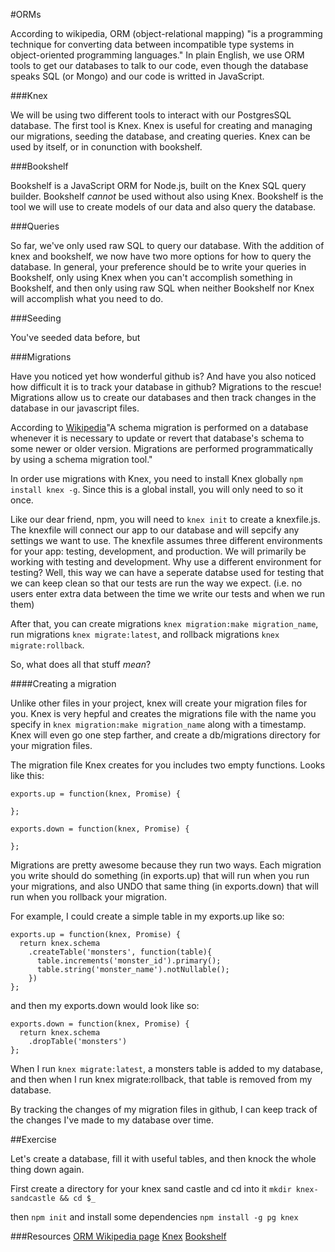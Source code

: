 <!-- Knex/bookshelf stuff -->
#ORMs

According to wikipedia, ORM (object-relational mapping) "is a programming technique for converting data between incompatible type systems in object-oriented programming languages." In plain English, we use ORM tools to get our databases to talk to our code, even though the database speaks SQL (or Mongo) and our code is writted in JavaScript.

###Knex

We will be using two different tools to interact with our PostgresSQL database. The first tool is Knex. Knex is useful for creating and managing our migrations, seeding the database, and creating queries. Knex can be used by itself, or in conunction with bookshelf.

###Bookshelf

Bookshelf is a JavaScript ORM for Node.js, built on the Knex SQL query builder. Bookshelf *cannot* be used without also using Knex. Bookshelf is the tool we will use to create models of our data and also query the database.

###Queries

So far, we've only used raw SQL to query our database. With the addition of knex and bookshelf, we now have two more options for how to query the database.  In general, your preference should be to write your queries in Bookshelf, only using Knex when you can't accomplish something in Bookshelf, and then only using raw SQL when neither Bookshelf nor Knex will accomplish what you need to do.

###Seeding

You've seeded data before, but

###Migrations

Have you noticed yet how wonderful github is? And have you also noticed how difficult it is to track  your database in github? Migrations to the rescue! Migrations allow us to create our databases and then track changes in the database in our javascript files.

According to [Wikipedia](https://en.wikipedia.org/wiki/Schema_migration)"A schema migration is performed on a database whenever it is necessary to update or revert that database's schema to some newer or older version. Migrations are performed programmatically by using a schema migration tool."

In order use migrations with Knex, you need to install Knex globally `npm install knex -g`. Since this is a global install, you will only need to so it once.

Like our dear friend, npm, you will need to `knex init` to create a knexfile.js. The knexfile will connect our app to our database and will sepcify any settings we want to use. The knexfile assumes three different environments for your app: testing, development, and production. We will primarily be working with testing and development. Why use a different environment for testing? Well, this way we can have a seperate databse used for testing that we can keep clean so that our tests are run the way we expect. (i.e. no users enter extra data between the time we write our tests and when we run them)

After that, you can create migrations `knex migration:make migration_name`, run migrations `knex migrate:latest`, and rollback migrations `knex migrate:rollback`.

So, what does all that stuff *mean*? 

####Creating a migration

Unlike other files in your project, knex will create your migration files for  you. Knex is very hepful and creates the migrations file with the name you specify in `knex migration:make migration_name` along with a timestamp. Knex will even go one step farther, and create a db/migrations directory for your migration files.

The migration file Knex creates for you includes two empty functions.
Looks like this:

```
exports.up = function(knex, Promise) {
  
};

exports.down = function(knex, Promise) {
  
};
```
Migrations are pretty awesome because they run two ways. Each migration you write should do something (in exports.up) that will run when you run your migrations, and also UNDO that same thing (in exports.down) that will run when you rollback your migration.

For example, I could create  a simple table in my exports.up  like so:
```
exports.up = function(knex, Promise) {
  return knex.schema
    .createTable('monsters', function(table){
      table.increments('monster_id').primary();
      table.string('monster_name').notNullable();
    })
};
```

and then my exports.down would look like so:
```
exports.down = function(knex, Promise) {
  return knex.schema
    .dropTable('monsters')
};
```

When I run `knex migrate:latest`, a monsters table is added to my database, and then when I run knex migrate:rollback, that table is removed from my database.

By tracking the changes of my migration files in github, I can keep track of the changes I've made to my database over time.

##Exercise

Let's create a database, fill it with useful tables, and then knock the whole thing down again.

First create a directory for your knex sand castle and cd into it
```mkdir knex-sandcastle && cd $_```

then `npm init` and install some dependencies
`npm install -g pg knex`



###Resources
[ORM Wikipedia page](https://en.wikipedia.org/wiki/Object-relational_mapping)
[Knex](http://knexjs.org/)
[Bookshelf](http://bookshelfjs.org/)